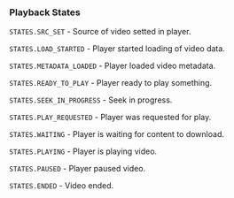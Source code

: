 ### Playback States

`STATES.SRC_SET` - Source of video setted in player.

`STATES.LOAD_STARTED` - Player started loading of video data.

`STATES.METADATA_LOADED` - Player loaded video metadata.

`STATES.READY_TO_PLAY` - Player ready to play something.

`STATES.SEEK_IN_PROGRESS` - Seek in progress.

`STATES.PLAY_REQUESTED` - Player was requested for play.

`STATES.WAITING` - Player is waiting for content to download.

`STATES.PLAYING` - Player is playing video.

`STATES.PAUSED` - Player paused video.

`STATES.ENDED` - Video ended.
